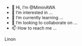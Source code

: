 - 👋 Hi, I’m @MiminAWA
- 👀 I’m interested in ...
- 🌱 I’m currently learning ...
- 💞️ I’m looking to collaborate on ...
- 📫 How to reach me ...

<!---
MiminAWA/MiminAWA is a ✨ special ✨ repository because its `README.md` (this file) appears on your GitHub profile.
You can click the Preview link to take a look at your changes.
---> Linon
